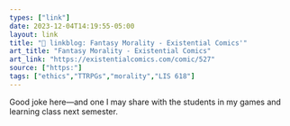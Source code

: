 ```yaml
---
types: ["link"]
date: 2023-12-04T14:19:55-05:00
layout: link
title: "🔗 linkblog: Fantasy Morality - Existential Comics'"
art_title: "Fantasy Morality - Existential Comics"
art_link: "https://existentialcomics.com/comic/527"
source: ["https:"]
tags: ["ethics","TTRPGs","morality","LIS 618"]
---
```

Good joke here—and one I may share with the students in my games and learning class next semester.
